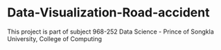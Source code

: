 # Data-Visualization-Road-accident
This project is part of subject 968-252 Data Science -  Prince of Songkla University, College of Computing
